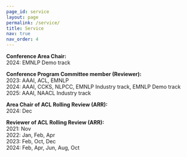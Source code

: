 ```yaml
---
page_id: service
layout: page
permalink: /service/
title: Service
nav: true
nav_order: 4
---
```


**Conference Area Chair:**  
2024: EMNLP Demo track

**Conference Program Committee member (Reviewer):**  
2023: AAAI, ACL, EMNLP  
2024: AAAI, CCKS, NLPCC, EMNLP Industry track, EMNLP Demo track  
2025: AAAI, NAACL Industry track

**Area Chair of ACL Rolling Review (ARR):**  
2024: Dec

**Reviewer of ACL Rolling Review (ARR):**  
2021: Nov  
2022: Jan, Feb, Apr  
2023: Feb, Oct, Dec  
2024: Feb, Apr, Jun, Aug, Oct
